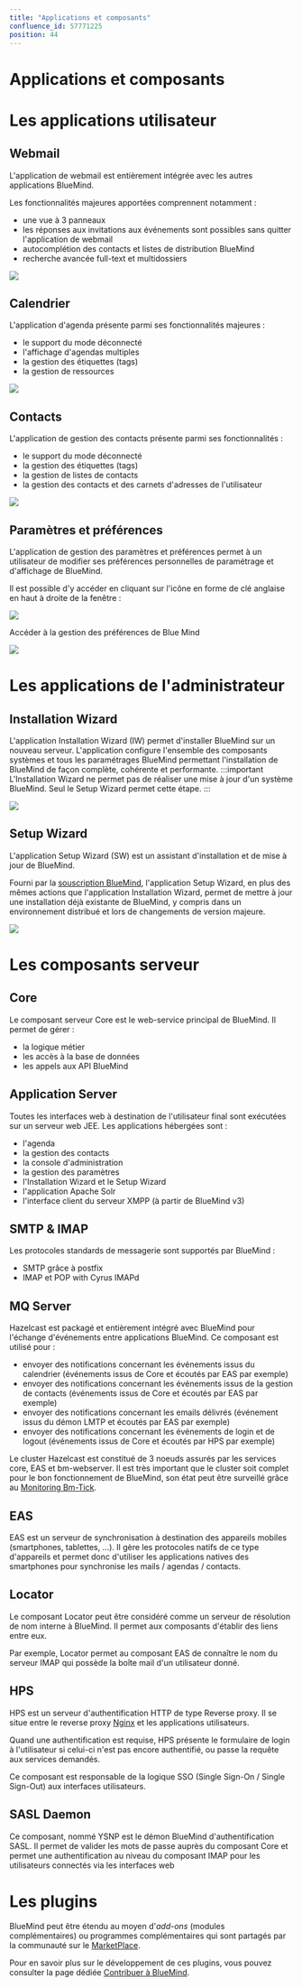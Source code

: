 ```yaml
---
title: "Applications et composants"
confluence_id: 57771225
position: 44
---
```

# Applications et composants


# Les applications utilisateur

## Webmail

L'application de webmail est entièrement intégrée avec les autres applications BlueMind.

Les fonctionnalités majeures apportées comprennent notamment :

- une vue à 3 panneaux
- les réponses aux invitations aux événements sont possibles sans quitter l'application de webmail
- autocomplétion des contacts et listes de distribution BlueMind
- recherche avancée full-text et multidossiers


![](../../attachments/57771225/57771230.png)

## Calendrier

L'application d'agenda présente parmi ses fonctionnalités majeures :

- le support du mode déconnecté
- l'affichage d'agendas multiples
- la gestion des étiquettes (tags)
- la gestion de ressources


![](../../attachments/57771225/57771234.png)

## Contacts

L'application de gestion des contacts présente parmi ses fonctionnalités :

- le support du mode déconnecté
- la gestion des étiquettes (tags)
- la gestion de listes de contacts
- la gestion des contacts et des carnets d'adresses de l'utilisateur


![](../../attachments/57771225/57771232.png)

## Paramètres et préférences

L'application de gestion des paramètres et préférences permet à un utilisateur de modifier ses préférences personnelles de paramétrage et d'affichage de BlueMind.

Il est possible d'y accéder en cliquant sur l'icône en forme de clé anglaise en haut à droite de la fenêtre :


![](../../attachments/57770060/57770071.png)


Accéder à la gestion des préférences de Blue Mind


![](../../attachments/57770769/62555169.png)

# Les applications de l'administrateur

## Installation Wizard

L'application Installation Wizard (IW) permet d'installer BlueMind sur un nouveau serveur. L'application configure l'ensemble des composants systèmes et tous les paramétrages BlueMind permettant l'installation de BlueMind de façon complète, cohérente et performante.
:::important
L'Installation Wizard ne permet pas de réaliser une mise à jour d'un système BlueMind. Seul le Setup Wizard permet cette étape.
:::

![](../../attachments/57771225/57771240.png)

## Setup Wizard

L'application Setup Wizard (SW) est un assistant d'installation et de mise à jour de BlueMind.

Fourni par la [souscription BlueMind](http://www.blue-mind.net/solutions/article/solution-professionnelle), l'application Setup Wizard, en plus des mêmes actions que l'application Installation Wizard, permet de mettre à jour une installation déjà existante de BlueMind, y compris dans un environnement distribué et lors de changements de version majeure.

![](../../attachments/57771225/57771241.png)

# Les composants serveur

## Core

Le composant serveur Core est le web-service principal de BlueMind. Il permet de gérer :

- la logique métier
- les accès à la base de données
- les appels aux API BlueMind


## Application Server

Toutes les interfaces web à destination de l'utilisateur final sont exécutées sur un serveur web JEE. Les applications hébergées sont :

- l'agenda
- la gestion des contacts
- la console d'administration
- la gestion des paramètres
- l'Installation Wizard et le Setup Wizard
- l'application Apache Solr
- l'interface client du serveur XMPP (à partir de BlueMind v3)


## SMTP & IMAP

Les protocoles standards de messagerie sont supportés par BlueMind :

- SMTP grâce à postfix
- IMAP et POP with Cyrus IMAPd


## MQ Server

Hazelcast est packagé et entièrement intégré avec BlueMind pour l'échange d'événements entre applications BlueMind. Ce composant est utilisé pour :

- envoyer des notifications concernant les événements issus du calendrier (événements issus de Core et écoutés par EAS par exemple)
- envoyer des notifications concernant les événements issus de la gestion de contacts (événements issus de Core et écoutés par EAS par exemple)
- envoyer des notifications concernant les emails délivrés (événement issus du démon LMTP et écoutés par EAS par exemple)
- envoyer des notifications concernant les événements de login et de logout (événements issus de Core et écoutés par HPS par exemple)


Le cluster Hazelcast est constitué de 3 noeuds assurés par les services core, EAS et bm-webserver. Il est très important que le cluster soit complet pour le bon fonctionnement de BlueMind, son état peut être surveillé grâce au [Monitoring Bm-Tick](/Guide_de_l_administrateur/Supervision/Monitoring_Bm_Tick/).

## EAS

EAS est un serveur de synchronisation à destination des appareils mobiles (smartphones, tablettes, ...). Il gère les protocoles natifs de ce type d'appareils et permet donc d'utiliser les applications natives des smartphones pour synchronise les mails / agendas / contacts.

## Locator

Le composant Locator peut être considéré comme un serveur de résolution de nom interne à BlueMind. Il permet aux composants d'établir des liens entre eux.

Par exemple, Locator permet au composant EAS de connaître le nom du serveur IMAP qui possède la boîte mail d'un utilisateur donné.

## HPS

HPS est un serveur d'authentification HTTP de type Reverse proxy. Il se situe entre le reverse proxy [Nginx](http://wiki.nginx.org/Main) et les applications utilisateurs.

Quand une authentification est requise, HPS présente le formulaire de login à l'utilisateur si celui-ci n'est pas encore authentifié, ou passe la requête aux services demandés.

Ce composant est responsable de la logique SSO (Single Sign-On / Single Sign-Out) aux interfaces utilisateurs.

## SASL Daemon

Ce composant, nommé YSNP est le démon BlueMind d'authentification SASL. Il permet de valider les mots de passe auprès du composant Core et permet une authentification au niveau du composant IMAP pour les utilisateurs connectés via les interfaces web

# Les plugins

BlueMind peut être étendu au moyen d'*add-ons* (modules complémentaires) ou programmes complémentaires qui sont partagés par la communauté sur le [MarketPlace](https://marketplace.bluemind.net/).

Pour en savoir plus sur le développement de ces plugins, vous pouvez consulter la page dédiée [Contribuer à BlueMind](/Guide_du_développeur/Contribuer_à_BlueMind/).


